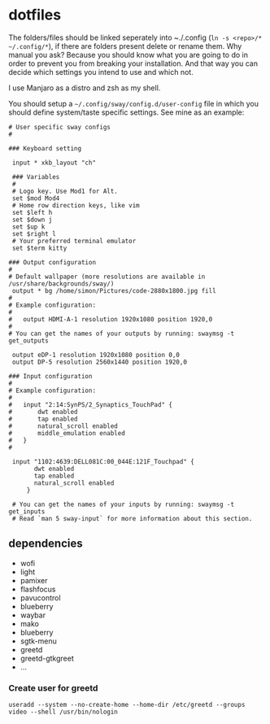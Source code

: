 # dotfiles
The folders/files should be linked seperately into ~./.config (`ln -s <repo>/* ~/.config/*`), if there are folders present delete or rename them. Why manual you ask? Because you should know what you are going to do in order to prevent you from breaking your installation. And that way you can decide which settings you intend to use and which not. 

I use Manjaro as a distro and zsh as my shell.

You should setup a `~/.config/sway/config.d/user-config` file in which you should define system/taste specific settings. See mine as an example:

```
# User specific sway configs
#

### Keyboard setting

 input * xkb_layout "ch"

 ### Variables
 #
 # Logo key. Use Mod1 for Alt.
 set $mod Mod4
 # Home row direction keys, like vim
 set $left h
 set $down j
 set $up k
 set $right l
 # Your preferred terminal emulator
 set $term kitty

### Output configuration
#
# Default wallpaper (more resolutions are available in /usr/share/backgrounds/sway/)
 output * bg /home/simon/Pictures/code-2880x1800.jpg fill
#
# Example configuration:
#
#   output HDMI-A-1 resolution 1920x1080 position 1920,0
#
# You can get the names of your outputs by running: swaymsg -t get_outputs

 output eDP-1 resolution 1920x1080 position 0,0
 output DP-5 resolution 2560x1440 position 1920,0

### Input configuration
#
# Example configuration:
#
#   input "2:14:SynPS/2_Synaptics_TouchPad" {
#       dwt enabled
#       tap enabled
#       natural_scroll enabled
#       middle_emulation enabled
#   }
#

 input "1102:4639:DELL081C:00_044E:121F_Touchpad" {
       dwt enabled
       tap enabled
       natural_scroll enabled
     }

 # You can get the names of your inputs by running: swaymsg -t get_inputs
 # Read `man 5 sway-input` for more information about this section.
```

## dependencies
* wofi
* light
* pamixer
* flashfocus
* pavucontrol
* blueberry
* waybar
* mako
* blueberry
* sgtk-menu
* greetd
* greetd-gtkgreet
* ...

### Create user for greetd
```
useradd --system --no-create-home --home-dir /etc/greetd --groups video --shell /usr/bin/nologin
```

